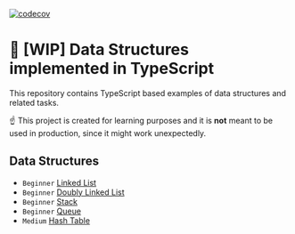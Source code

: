 [![codecov](https://codecov.io/gh/UgRoss/data-structures-typescript/branch/main/graph/badge.svg?token=LMAZWSYHK3)](https://codecov.io/gh/UgRoss/data-structures-typescript)

# 🚧 [WIP] Data Structures implemented in TypeScript

This repository contains TypeScript based examples of data structures and related tasks.

☝ This project is created for learning purposes and it is **not** meant to be used in production, since it might work unexpectedly.

## Data Structures

- `Beginner` [Linked List](src/data-structures/LinkedList)
- `Beginner` [Doubly Linked List](src/data-structures/DoublyLinkedList)
- `Beginner` [Stack](src/data-structures/Stack)
- `Beginner` [Queue](src/data-structures/Queue)
- `Medium` [Hash Table](src/data-structures/HashTable)
